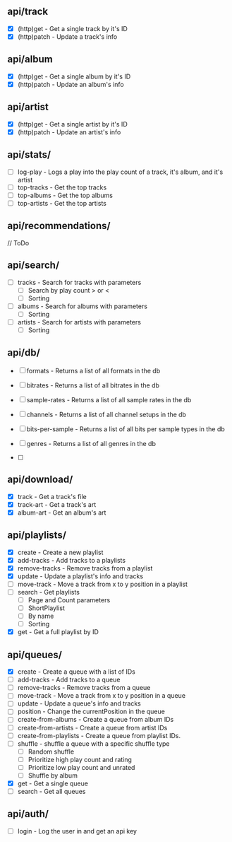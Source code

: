 ## api/track

- [x] (http)get - Get a single track by it's ID
- [x] (http)patch - Update a track's info

## api/album

- [x] (http)get - Get a single album by it's ID
- [x] (http)patch - Update an album's info

## api/artist

- [x] (http)get - Get a single artist by it's ID
- [x] (http)patch - Update an artist's info

## api/stats/

- [ ] log-play - Logs a play into the play count of a track, it's album, and it's artist
- [ ] top-tracks - Get the top tracks
- [ ] top-albums - Get the top albums
- [ ] top-artists - Get the top artists

## api/recommendations/

// ToDo

## api/search/

- [ ] tracks - Search for tracks with parameters
  - [ ] Search by play count > or <
  - [ ] Sorting
- [ ] albums - Search for albums with parameters
  - [ ] Sorting
- [ ] artists - Search for artists with parameters
  - [ ] Sorting

## api/db/

- [ ] formats - Returns a list of all formats in the db
- [ ] bitrates - Returns a list of all bitrates in the db
- [ ] sample-rates - Returns a list of all sample rates in the db
- [ ] channels - Returns a list of all channel setups in the db
- [ ] bits-per-sample - Returns a list of all bits per sample types in the db
- [ ] genres - Returns a list of all genres in the db

- [ ] 

## api/download/

- [x] track - Get a track's file
- [x] track-art - Get a track's art
- [x] album-art - Get an album's art

## api/playlists/

- [x] create - Create a new playlist
- [x] add-tracks - Add tracks to a playlists
- [x] remove-tracks - Remove tracks from a playlist
- [x] update - Update a playlist's info and tracks
- [ ] move-track - Move a track from x to y position in a playlist
- [ ] search - Get playlists 
  - [ ] Page and Count parameters
  - [ ] ShortPlaylist
  - [ ] By name
  - [ ] Sorting
- [x] get - Get a full playlist by ID

## api/queues/

- [x] create - Create a queue with a list of IDs
- [ ] add-tracks - Add tracks to a queue
- [ ] remove-tracks - Remove tracks from a queue
- [ ] move-track - Move a track from x to y position in a queue
- [ ] update - Update a queue's info and tracks
- [ ] position - Change the currentPosition in the queue
- [ ] create-from-albums - Create a queue from album IDs
- [ ] create-from-artists - Create a queue from artist IDs
- [ ] create-from-playlists - Create a queue from playlist IDs.
- [ ] shuffle - shuffle a queue with a specific shuffle type
  - [ ] Random shuffle
  - [ ] Prioritize high play count and rating
  - [ ] Prioritize low play count and unrated
  - [ ] Shuffle by album
- [x] get - Get a single queue
- [ ] search - Get all queues

## api/auth/

- [ ] login - Log the user in and get an api key



